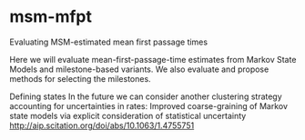 # msm-mfpt
Evaluating MSM-estimated mean first passage times


Here we will evaluate mean-first-passage-time estimates from Markov State Models and milestone-based variants. We also evaluate and propose methods for selecting the milestones.

Defining states
In the future we can consider another clustering strategy accounting for uncertainties in rates:
Improved coarse-graining of Markov state models via explicit consideration of statistical uncertainty
http://aip.scitation.org/doi/abs/10.1063/1.4755751
